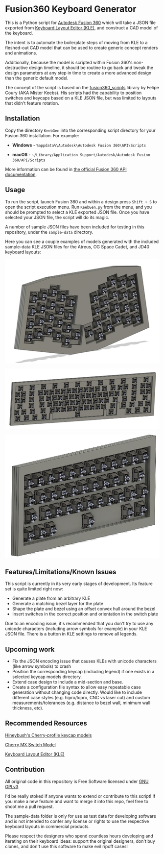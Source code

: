 # Fusion360 Keyboard Generator

This is a Python script for [Autodesk Fusion 360](https://www.autodesk.com/products/fusion-360/overview) which will take a JSON file exported from [Keyboard Layout Editor (KLE)](http://www.keyboard-layout-editor.com), and construct a CAD model of the keyboard.

The intent is to automate the boilerplate steps of moving from KLE to a fleshed-out CAD model that can be used to create generic concept renders and animations.

Additionally, because the model is scripted within Fusion 360's non-destructive design timeline, it should be routine to go back and tweak the design parameters at any step in time to create a more advanced design than the generic default model.

The concept of the script is based on the [fusion360_scripts](https://github.com/misterkeebs/fusion360_scripts) library by Felipe Coury (AKA Mister Keebs). His scripts had the capability to position switches and keycaps based on a KLE JSON file, but was limited to layouts that didn't feature rotation.

## Installation

Copy the directory `KeebGen` into the corresponding script directory for your Fusion 360 installation. For example:

* **Windows** - `%appdata%\Autodesk\Autodesk Fusion 360\API\Scripts`

* **macOS** - `~/Library/Application Support/Autodesk/Autodesk Fusion 360/API/Scripts`


More information can be found in [the official Fusion 360 API documentation](https://help.autodesk.com/view/fusion360/ENU/?guid=GUID-A92A4B10-3781-4925-94C6-47DA85A4F65A).

## Usage

To run the script, launch Fusion 360 and within a design press `Shift + S` to open the script execution menu. Run `KeebGen.py` from the menu, and you should be prompted to select a KLE exported JSON file. Once you have selected your JSON file, the script will do its magic.

A number of sample JSON files have been included for testing in this repository, under the `sample-data` directory.

Here you can see a couple examples of models generated with the included sample-data KLE JSON files for the Atreus, OG Space Cadet, and JD40 keyboard layouts:

![Atreus](Images/atreus.png)

![OG Space Cadet](Images/space-cadet.png)

![JD40](Images/jd40.png)

## Features/Limitations/Known Issues

This script is currently in its very early stages of development. Its feature set is quite limited right now:

* Generate a plate from an arbitrary KLE
* Generate a matching bezel layer for the plate
* Shape the plate and bezel using an offset convex hull around the bezel
* Insert switches in the correct position and orientation in the switch plate

Due to an encoding issue, it's recommended that you don't try to use any unicode characters (including arrow symbols for example) in your KLE JSON file. There is a button in KLE settings to remove all legends.

## Upcoming work

* Fix the JSON encoding issue that causes KLEs with unicode characters (like arrow symbols) to crash
* Position the corresponding keycap (including legend) if one exists in a selected keycap models directory.
* Extend case design to include a mid-section and base.
* Create a configuration file syntax to allow easy repeatable case generation without changing code directly. Would like to include different case styles (e.g. hipro/lopro, CNC vs laser cut) and custom measurements/tolerances (e.g. distance to bezel wall, minimum wall thickness, etc).

## Recommended Resources

[Hineybush's Cherry-profile keycap models](https://github.com/hineybush/CherryMX)

[Cherry MX Switch Model](https://grabcad.com/library/cherry-mx-series-key-keycap-1)

[Keyboard Layout Editor (KLE)](http://www.keyboard-layout-editor.com)

## Contribution
All original code in this repository is Free Software licensed under [GNU GPLv3](https://www.gnu.org/licenses/gpl-3.0.en.html).

I'd be really stoked if anyone wants to extend or contribute to this script! If you make a new feature and want to merge it into this repo, feel free to shoot me a pull request. 

The sample-data folder is only for use as test data for developing software and is not intended to confer any license or rights to use the respective keyboard layouts in commercial products.

Please respect the designers who spend countless hours developing and iterating on their keyboard ideas: support the original designers, don't buy clones, and don't use this software to make evil ripoff cases!